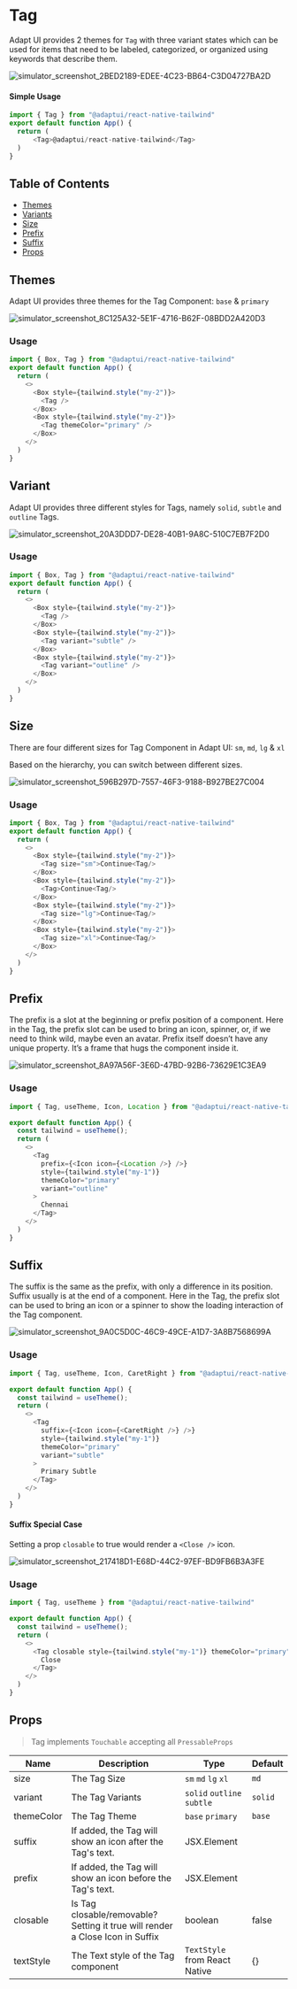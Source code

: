 # Tag

Adapt UI provides 2 themes for `Tag` with three variant states which can be used
for items that need to be labeled, categorized, or organized using keywords that
describe them.

![simulator_screenshot_2BED2189-EDEE-4C23-BB64-C3D04727BA2D](https://user-images.githubusercontent.com/35562287/203706034-1e8487da-52fb-4331-84d6-f6b9d0d7e24f.png)

#### Simple Usage

```js
import { Tag } from "@adaptui/react-native-tailwind"
export default function App() {
  return (
      <Tag>@adaptui/react-native-tailwind</Tag>
  )
}
```

## Table of Contents

- [Themes](#themes)
- [Variants](#variants)
- [Size](#size)
- [Prefix](#prefix)
- [Suffix](#suffix)
- [Props](#props)

## Themes

Adapt UI provides three themes for the Tag Component: `base` & `primary`

![simulator_screenshot_8C125A32-5E1F-4716-B62F-08BDD2A420D3](https://user-images.githubusercontent.com/35562287/203707882-abd893c1-6cc0-4964-82e7-fae050cbe991.png)

### Usage

```js
import { Box, Tag } from "@adaptui/react-native-tailwind"
export default function App() {
  return (
    <>
      <Box style={tailwind.style("my-2")}>
        <Tag />
      </Box>
      <Box style={tailwind.style("my-2")}>
        <Tag themeColor="primary" />
      </Box>
    </>
  )
}

```

## Variant

Adapt UI provides three different styles for Tags, namely `solid`, `subtle` and `outline` Tags.

![simulator_screenshot_20A3DDD7-DE28-40B1-9A8C-510C7EB7F2D0](https://user-images.githubusercontent.com/35562287/203710272-fe25d68c-fbf1-4f77-805b-4f779ef7b554.png)

### Usage

```js
import { Box, Tag } from "@adaptui/react-native-tailwind"
export default function App() {
  return (
    <>
      <Box style={tailwind.style("my-2")}>
        <Tag />
      </Box>
      <Box style={tailwind.style("my-2")}>
        <Tag variant="subtle" />
      </Box>
      <Box style={tailwind.style("my-2")}>
        <Tag variant="outline" />
      </Box>
    </>
  )
}

```

## Size

There are four different sizes for Tag Component in Adapt UI: `sm`, `md`, `lg` & `xl`

Based on the hierarchy, you can switch between different sizes.

![simulator_screenshot_596B297D-7557-46F3-9188-B927BE27C004](https://user-images.githubusercontent.com/35562287/203711080-bca70ab7-5b53-4e8e-834c-a1a12f3b1e79.png)

### Usage

```js
import { Box, Tag } from "@adaptui/react-native-tailwind"
export default function App() {
  return (
    <>
      <Box style={tailwind.style("my-2")}>
        <Tag size="sm">Continue<Tag/>
      </Box>
      <Box style={tailwind.style("my-2")}>
        <Tag>Continue<Tag/>
      </Box>
      <Box style={tailwind.style("my-2")}>
        <Tag size="lg">Continue<Tag/>
      </Box>
      <Box style={tailwind.style("my-2")}>
        <Tag size="xl">Continue<Tag/>
      </Box>
    </>
  )
}

```

## Prefix

The prefix is a slot at the beginning or prefix position of a component. Here in
the Tag, the prefix slot can be used to bring an icon, spinner, or, if we need
to think wild, maybe even an avatar. Prefix itself doesn’t have any unique
property. It’s a frame that hugs the component inside it.

![simulator_screenshot_8A97A56F-3E6D-47BD-92B6-73629E1C3EA9](https://user-images.githubusercontent.com/35562287/203711181-834d20b9-5e1a-4c06-b10b-f9ba7e2fdfde.png)

### Usage

```js
import { Tag, useTheme, Icon, Location } from "@adaptui/react-native-tailwind"

export default function App() {
  const tailwind = useTheme();
  return (
    <>
      <Tag
        prefix={<Icon icon={<Location />} />}
        style={tailwind.style("my-1")}
        themeColor="primary"
        variant="outline"
      >
        Chennai
      </Tag>
    </>
  )
}

```

## Suffix

The suffix is the same as the prefix, with only a difference in its position.
Suffix usually is at the end of a component. Here in the Tag, the prefix slot
can be used to bring an icon or a spinner to show the loading interaction of the
Tag component.

![simulator_screenshot_9A0C5D0C-46C9-49CE-A1D7-3A8B7568699A](https://user-images.githubusercontent.com/35562287/203711832-effe5849-7a49-49db-ad41-b247ac34a35a.png)


### Usage

```js
import { Tag, useTheme, Icon, CaretRight } from "@adaptui/react-native-tailwind"

export default function App() {
  const tailwind = useTheme();
  return (
    <>
      <Tag
        suffix={<Icon icon={<CaretRight />} />}
        style={tailwind.style("my-1")}
        themeColor="primary"
        variant="subtle"
      >
        Primary Subtle
      </Tag>
    </>
  )
}

```

#### Suffix Special Case

Setting a prop `closable` to true would render a `<Close />` icon.

![simulator_screenshot_217418D1-E68D-44C2-97EF-BD9FB6B3A3FE](https://user-images.githubusercontent.com/35562287/203712282-034ce7f5-0883-4a72-aeb8-049f3dadcab0.png)

### Usage

```js
import { Tag, useTheme } from "@adaptui/react-native-tailwind"

export default function App() {
  const tailwind = useTheme();
  return (
    <>
      <Tag closable style={tailwind.style("my-1")} themeColor="primary">
        Close
      </Tag>
    </>
  )
}

```

## Props

> Tag implements `Touchable` accepting all `PressableProps`

| Name       | Description                                                                   | Type                          | Default |
| ---------- | ----------------------------------------------------------------------------- | ----------------------------- | ------- |
| size       | The Tag Size                                                                  | `sm` `md` `lg` `xl`           | `md`    |
| variant    | The Tag Variants                                                              | `solid` `outline` `subtle`    | `solid` |
| themeColor | The Tag Theme                                                                 | `base` `primary`              | `base`  |
| suffix     | If added, the Tag will show an icon after the Tag's text.                     | JSX.Element                   |         |
| prefix     | If added, the Tag will show an icon before the Tag's text.                    | JSX.Element                   |         |
| closable   | Is Tag closable/removable? Setting it true will render a Close Icon in Suffix | boolean                       | false   |
| textStyle  | The Text style of the Tag component                                           | `TextStyle` from React Native | {}      |
